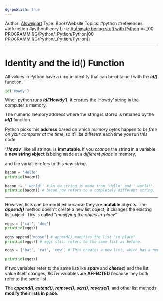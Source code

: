 ```yaml
---
dg-publish: true
---
```

Author: [Alsweigart](https://alsweigart.com/)
Type: Book/Website
Topics: #python #references #idfunction #pythontheory 
Link: [Automate boring stuff with Python](https://automatetheboringstuff.com/)
∗:[[00 PROGRAMMING/Python/_Python/Python\|00 PROGRAMMING/Python/_Python/Python]] 

---
# Identity and the id() Function

All values in Python have a unique identity that can be obtained with the ___id()___ function.

```python
id('Howdy')
```

When python runs ___id('Howdy')___, it creates the 'Howdy' string in the computer's memory.

The numeric memory address where the string is stored is returned by the ___id()___ function.

Python picks this __address__ based on which _memory bytes_ happen to be _free on your computer at the time_, so it'll be different each time you run this code.

___'Howdy'___ like all strings, is __immutable__. 
If you _change_ the string in a variable, a __new string object__ is being made at a _different place_ in memory,

and the variable refers to this _new string_.

```python
bacon = 'Hello'
print(id(bacon))

bacon += ' world!' # An ew string is made from 'Hello' and ' world!'.
print(id(bacon)) # bacon now refers to a completely different string.
```

---
However, lists can be modified because they are __mutable__ objects.
The ___append()___ method doesn't create a new list object; 
it changes the existing list object. This is called "_modifying the object in-place_"

```python
eggs = ['cat', 'dog']
print(id(eggs))

eggs.append('moose') # append() modifies the list "in place".
print(id(eggs)) # eggs still refers to the same list as before.

eggs = ['bat', 'rat', 'cow'] # This creates a new list, which has a new identity.

print(id(eggs))
```

if two variables refer to the same list(like ___spam___ and ___cheese___) and the list value itself changes,
_BOTH_ variables are __AFFECTED__ because they both refer to the same list.

The ___append()___, ___extend()___, ___remove()___, ___sort()___, ___reverse()___, and other list methods __modify their lists in place__.